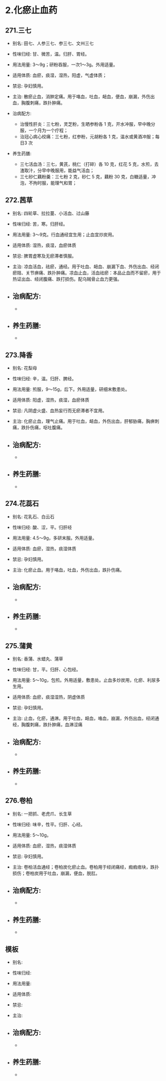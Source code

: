 # 2.化瘀止血药




## 271.三七

- 别名: 田七、人参三七、参三七、文州三七
- 性味归经: 甘、微苦，温。归肝、胃经。
- 用法用量: 3～9g；研粉吞服，一次1～3g。外用适量。
- 适用体质: 血瘀，痰湿，湿热，阳虚，气虚体质；
- 禁忌: 孕妇慎用。

- 主治: 散瘀止血，消肿定痛。用于咯血，吐血，衄血，便血，崩漏，外伤出血，胸腹刺痛，跌扑肿痛。
- 治病配方: 
  - 治慢性肝炎：三七粉，灵芝粉，生晒参粉各 1 克，开水冲服，早中晚分服，一个月为一个疗程；
  - 治冠心病心绞痛：三七粉，红参粉，元胡粉各 1 克，温水或黄酒冲服；每日3 次
  
- 养生药膳: 
  -  三七活血汤：三七，黄芪，桃仁（打碎）各 10 克，红花 5 克，水煎，去渣取汁，分早中晚服用，能益气活血；
  -  三七砂仁藕粉羹：三七粉 2 克，砂仁 5 克，藕粉 30 克，白糖适量，冲泡，不拘时服，能理气和胃；



## 272.茜草

- 别名: 四轮草、拉拉蔓、小活血、过山藤
- 性味归经: 苦，寒。归肝经。
- 用法用量: 3～9克。行血通经宜生用；止血宜炒炭用。
- 适用体质: 湿热，痰湿，血瘀体质
- 禁忌: 脾胃虚寒及无瘀滞者慎服。

- 主治: 凉血活血，祛瘀，通经。用于吐血、衄血、崩漏下血、外伤出血、经闭瘀阻、关节痹痛、跌扑肿痛。凉血止血，活血祛瘀：本品止血而不留瘀，用于热证出血、经闭腹痛、跌打损伤。配乌贼骨止血力更强。
- 治病配方: 
  - 
  - 
  
- 养生药膳: 
  -  
  -  


## 273.降香

- 别名: 花梨母
- 性味归经: 辛，温。归肝、脾经。
- 用法用量: 煎服，9～15g，后下。外用适量，研细末敷患处。

- 适用体质: 阳虚，湿热，痰湿，血瘀体质
- 禁忌: 凡阴虚火盛、血热妄行而无瘀滞者不宜用。

- 主治: 化瘀止血，理气止痛。用于吐血，衄血，外伤出血，肝郁胁痛，胸痹刺痛，跌扑伤痛，呕吐腹痛。
- 治病配方: 
  - 
  - 
  
- 养生药膳: 
  -  
  - 



## 274.花蕊石

- 别名: 花乳石、白云石
- 性味归经: 酸、涩，平。归肝经
- 用法用量:  4.5～9g，多研末服。外用适量。
- 适用体质: 血瘀，湿热，痰湿体质
- 禁忌: 孕妇慎用。

- 主治: 化瘀止血。用于咯血，吐血，外伤出血，跌扑伤痛。

- 治病配方: 
  - 
  - 
  
- 养生药膳: 
  -  
  -  




## 275.蒲黄

- 别名: 香蒲、水蜡丸、蒲草
- 性味归经: 甘，平。归肝、心包经。
- 用法用量: 5～10g，包煎。外用适量，敷患处。止血多炒炭用，化瘀、利尿多生用。
- 适用体质: 血瘀，痰湿湿热，阴虚体质
- 禁忌: 孕妇慎用。

- 主治: 止血，化瘀，通淋。用于吐血，衄血，咯血，崩漏，外伤出血，经闭通经，胸腹刺痛，跌扑肿痛，血淋涩痛
- 治病配方: 
  - 
  - 
  
- 养生药膳: 
  -  
  -   





## 276.卷柏

- 别名: 一把抓、老虎爪、长生草
- 性味归经: 味辛，性平。归肝、心经。
- 用法用量: 5～10g。
- 适用体质: 血瘀，湿热，痰湿体质
- 禁忌: 孕妇慎用。

- 主治: 卷柏活血通经；卷柏炭化瘀止血。卷柏用于经闭痛经，瘕瘕痞块，跌扑损伤；卷柏炭用于吐血，崩漏，便血，脱肛。

- 治病配方: 
  - 
  - 
  
- 养生药膳: 
  -  
  -  





## 模板

- 别名: 
- 性味归经: 
- 用法用量: 
- 适用体质: 
- 禁忌: 

- 主治: 
- 治病配方: 
  - 
  - 
  
- 养生药膳: 
  -  
  -  
